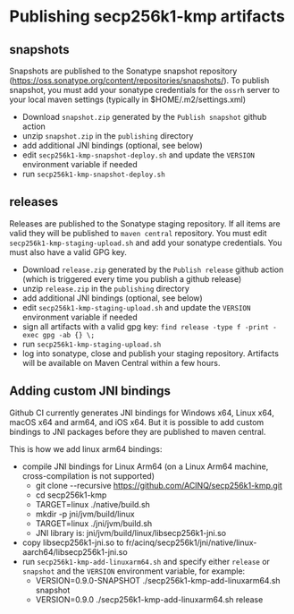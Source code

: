 # Publishing secp256k1-kmp artifacts

## snapshots

Snapshots are published to the Sonatype snapshot repository (https://oss.sonatype.org/content/repositories/snapshots/).
To publish snapshot, you must add your sonatype credentials for the `ossrh` server to your local maven settings (typically in $HOME/.m2/settings.xml)

- Download `snapshot.zip` generated by the `Publish snapshot` github action
- unzip `snapshot.zip` in the `publishing` directory
- add additional JNI bindings (optional, see below)
- edit `secp256k1-kmp-snapshot-deploy.sh` and update the `VERSION` environment variable if needed
- run `secp256k1-kmp-snapshot-deploy.sh`

## releases

Releases are published to the Sonatype staging repository. If all items are valid they will be published to `maven central` repository.
You must edit `secp256k1-kmp-staging-upload.sh` and add your sonatype credentials. You must also have a valid GPG key.

- Download `release.zip` generated by the `Publish release` github action (which is triggered every time you publish a github release)
- unzip `release.zip` in the `publishing` directory
- add additional JNI bindings (optional, see below)
- edit `secp256k1-kmp-staging-upload.sh` and update the `VERSION` environment variable if needed
- sign all artifacts with a valid gpg key: `find release -type f -print -exec gpg -ab {} \;`
- run `secp256k1-kmp-staging-upload.sh`
- log into sonatype, close and publish your staging repository. Artifacts will be available on Maven Central within a few hours.

## Adding custom JNI bindings

Github CI currently generates JNI bindings for Windows x64, Linux x64, macOS x64 and arm64, and iOS x64. But it is possible to add custom bindings to JNI packages before 
they are published to maven central. 

This is how we add linux arm64 bindings:
- compile JNI bindings for Linux Arm64 (on a Linux Arm64 machine, cross-compilation is not supported)
  - git clone --recursive https://github.com/ACINQ/secp256k1-kmp.git
  - cd secp256k1-kmp 
  - TARGET=linux ./native/build.sh 
  - mkdir -p jni/jvm/build/linux 
  - TARGET=linux ./jni/jvm/build.sh 
  - JNI library is: jni/jvm/build/linux/libsecp256k1-jni.so
- copy libsecp256k1-jni.so to fr/acinq/secp256k1/jni/native/linux-aarch64/libsecp256k1-jni.so
- run `secp256k1-kmp-add-linuxarm64.sh` and specify either `release` or `snapshot` and the `VERSION` environment variable, for example:
  - VERSION=0.9.0-SNAPSHOT ./secp256k1-kmp-add-linuxarm64.sh snapshot
  - VERSION=0.9.0 ./secp256k1-kmp-add-linuxarm64.sh release
